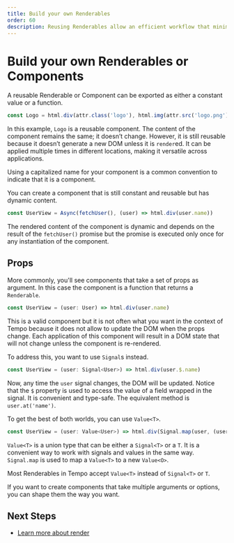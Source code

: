 ```yaml
---
title: Build your own Renderables
order: 60
description: Reusing Renderables allow an efficient workflow that minimize code duplication and bugs.
---
```

# Build your own Renderables or Components

A reusable Renderable or Component can be exported as either a constant value or a function.

```ts
const Logo = html.div(attr.class('logo'), html.img(attr.src('logo.png')))
```

In this example, `Logo` is a reusable component. The content of the component remains the same; it doesn’t change. However, it is still reusable because it doesn’t generate a new DOM unless it is `render`ed. It can be applied multiple times in different locations, making it versatile across applications.

Using a capitalized name for your component is a common convention to indicate that it is a component.

You can create a component that is still constant and reusable but has dynamic content.

```ts
const UserView = Async(fetchUser(), (user) => html.div(user.name))
```

The rendered content of the component is dynamic and depends on the result of the `fetchUser()` promise but the promise is executed only once for any instantiation of the component.

## Props

More commonly, you'll see components that take a set of props as argument. In this case the component is a function that returns a `Renderable`.

```ts
const UserView = (user: User) => html.div(user.name)
```

This is a valid component but it is not often what you want in the context of Tempo because it does not allow to update the DOM when the props change. Each application of this component will result in a DOM state that will not change unless the component is re-rendered.

To address this, you want to use `Signal`s instead.

```ts
const UserView = (user: Signal<User>) => html.div(user.$.name)
```

Now, any time the `user` signal changes, the DOM will be updated. Notice that the `$` property is used to access the value of a field wrapped in the signal. It is convenient and type-safe. The equivalent method is `user.at('name')`.

To get the best of both worlds, you can use `Value<T>`.

```ts
const UserView = (user: Value<User>) => html.div(Signal.map(user, (user) => user.name))
```

`Value<T>` is a union type that can be either a `Signal<T>` or a `T`. It is a convenient way to work with signals and values in the same way. `Signal.map` is used to map a `Value<T>` to a new `Value<O>`.

Most Renderables in Tempo accept `Value<T>` instead of `Signal<T>` or `T`.

If you want to create components that take multiple arguments or options, you can shape them the way you want.

## Next Steps

- [Learn more about render](/page/render.html)
